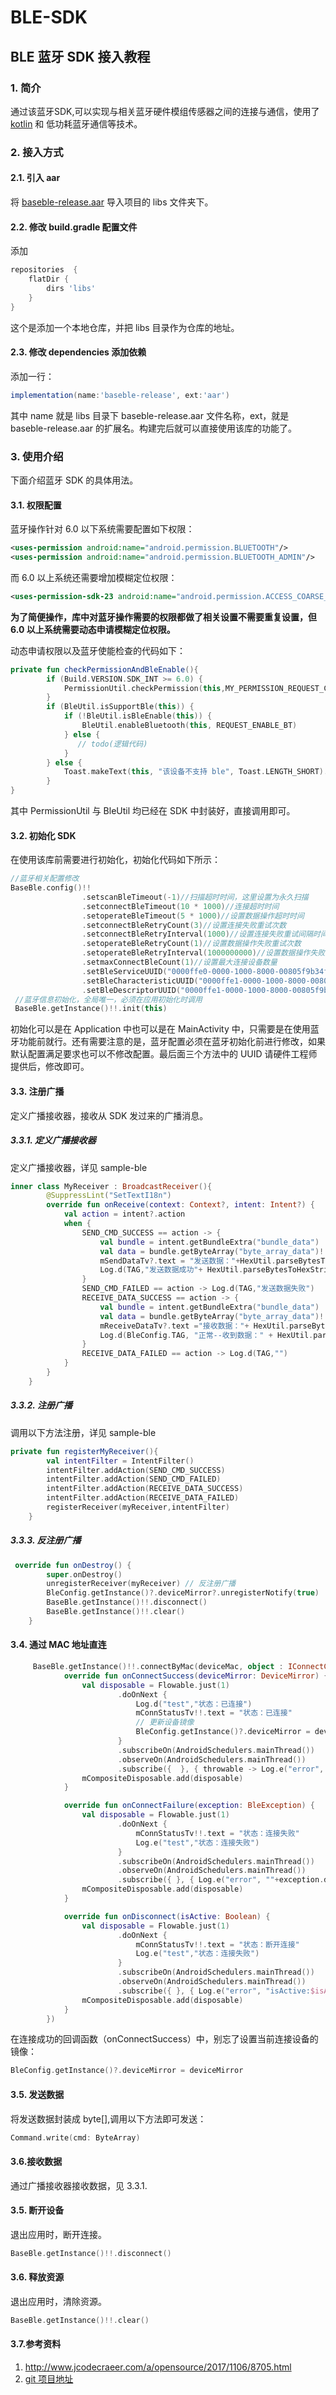 # BLE-SDK

## BLE 蓝牙 SDK 接入教程

### 1.  简介

通过该蓝牙SDK,可以实现与相关蓝牙硬件模组传感器之间的连接与通信，使用了 [kotlin](https://play.kotlinlang.org/byExample/overview) 和 低功耗蓝牙通信等技术。

### 2.  接入方式

#### 2.1. 引入 aar

将 [baseble-release.aar](https://github.com/hgncxzy/BLE-SDK/blob/master/aar/baseble-release.aar) 导入项目的 libs 文件夹下。

#### 2.2. 修改 build.gradle 配置文件

添加

```groovy
repositories  {  
    flatDir {    
        dirs 'libs' 
    }
}
```

这个是添加一个本地仓库，并把 libs 目录作为仓库的地址。

#### 2.3. 修改 dependencies 添加依赖

添加一行：

```groovy
implementation(name:'baseble-release', ext:'aar')
```

其中 name 就是 libs 目录下 baseble-release.aar 文件名称，ext，就是 baseble-release.aar 的扩展名。构建完后就可以直接使用该库的功能了。

### 3.  使用介绍

下面介绍蓝牙 SDK 的具体用法。

#### 3.1. 权限配置

蓝牙操作针对 6.0 以下系统需要配置如下权限：

```xml
<uses-permission android:name="android.permission.BLUETOOTH"/>
<uses-permission android:name="android.permission.BLUETOOTH_ADMIN"/>
```

而 6.0 以上系统还需要增加模糊定位权限：

```xml
<uses-permission-sdk-23 android:name="android.permission.ACCESS_COARSE_LOCATION"/>
```

**为了简便操作，库中对蓝牙操作需要的权限都做了相关设置不需要重复设置，但 6.0 以上系统需要动态申请模糊定位权限。**

动态申请权限以及蓝牙使能检查的代码如下：

```kotlin
private fun checkPermissionAndBleEnable(){
        if (Build.VERSION.SDK_INT >= 6.0) {
            PermissionUtil.checkPermission(this,MY_PERMISSION_REQUEST_CONSTANT)
        }
        if (BleUtil.isSupportBle(this)) {
            if (!BleUtil.isBleEnable(this)) {
                BleUtil.enableBluetooth(this, REQUEST_ENABLE_BT)
            } else {
               // todo(逻辑代码)
            }
        } else {
            Toast.makeText(this, "该设备不支持 ble", Toast.LENGTH_SHORT).show()
        }
}
```

其中 PermissionUtil 与 BleUtil 均已经在 SDK 中封装好，直接调用即可。

#### 3.2. 初始化 SDK

在使用该库前需要进行初始化，初始化代码如下所示：

```kotlin
//蓝牙相关配置修改
BaseBle.config()!!
                .setscanBleTimeout(-1)//扫描超时时间，这里设置为永久扫描
                .setconnectBleTimeout(10 * 1000)//连接超时时间
                .setoperateBleTimeout(5 * 1000)//设置数据操作超时时间
                .setconnectBleRetryCount(3)//设置连接失败重试次数
                .setconnectBleRetryInterval(1000)//设置连接失败重试间隔时间
                .setoperateBleRetryCount(1)//设置数据操作失败重试次数
                .setoperateBleRetryInterval(1000000000)//设置数据操作失败重试间隔时间
                .setmaxConnectBleCount(1)//设置最大连接设备数量
                .setBleServiceUUID("0000ffe0-0000-1000-8000-00805f9b34fb")// 服务 UUID
                .setBleCharacteristicUUID("0000ffe1-0000-1000-8000-00805f9b34fb")// 特征码 UUID
                .setBleDescriptorUUID("0000ffe1-0000-1000-8000-00805f9b34fb") // 描述 UUID
 //蓝牙信息初始化，全局唯一，必须在应用初始化时调用
 BaseBle.getInstance()!!.init(this)
```

初始化可以是在 Application 中也可以是在 MainActivity 中，只需要是在使用蓝牙功能前就行。还有需要注意的是，蓝牙配置必须在蓝牙初始化前进行修改，如果默认配置满足要求也可以不修改配置。最后面三个方法中的 UUID 请硬件工程师提供后，修改即可。

#### 3.3. 注册广播

定义广播接收器，接收从 SDK 发过来的广播消息。

##### 3.3.1. 定义广播接收器

定义广播接收器，详见 sample-ble

```kotlin
inner class MyReceiver : BroadcastReceiver(){
        @SuppressLint("SetTextI18n")
        override fun onReceive(context: Context?, intent: Intent?) {
            val action = intent?.action
            when {
                SEND_CMD_SUCCESS == action -> {
                    val bundle = intent.getBundleExtra("bundle_data")
                    val data = bundle.getByteArray("byte_array_data")!!
                    mSendDataTv?.text = "发送数据："+HexUtil.parseBytesToHexString(data)
                    Log.d(TAG,"发送数据成功"+ HexUtil.parseBytesToHexString(data))
                }
                SEND_CMD_FAILED == action -> Log.d(TAG,"发送数据失败")
                RECEIVE_DATA_SUCCESS == action -> {
                    val bundle = intent.getBundleExtra("bundle_data")
                    val data = bundle.getByteArray("byte_array_data")!!
                    mReceiveDataTv?.text ="接收数据："+ HexUtil.parseBytesToHexString(data)
                    Log.d(BleConfig.TAG, "正常--收到数据：" + HexUtil.parseBytesToHexString(data))
                }
                RECEIVE_DATA_FAILED == action -> Log.d(TAG,"")
            }
        }
    }
```

##### 3.3.2. 注册广播

调用以下方法注册，详见 sample-ble

```kotlin
private fun registerMyReceiver(){
        val intentFilter = IntentFilter()
        intentFilter.addAction(SEND_CMD_SUCCESS)
        intentFilter.addAction(SEND_CMD_FAILED)
        intentFilter.addAction(RECEIVE_DATA_SUCCESS)
        intentFilter.addAction(RECEIVE_DATA_FAILED)
        registerReceiver(myReceiver,intentFilter)
    }
```

##### 3.3.3. 反注册广播

```kotlin
 override fun onDestroy() {
        super.onDestroy()
        unregisterReceiver(myReceiver) // 反注册广播
        BleConfig.getInstance()?.deviceMirror?.unregisterNotify(true)
        BaseBle.getInstance()!!.disconnect()
        BaseBle.getInstance()!!.clear()
    }
```



#### 3.4. 通过 MAC 地址直连

```kotlin
     BaseBle.getInstance()!!.connectByMac(deviceMac, object : IConnectCallback {
            override fun onConnectSuccess(deviceMirror: DeviceMirror) {
                val disposable = Flowable.just(1)
                        .doOnNext {
                            Log.d("test","状态：已连接")
                            mConnStatusTv!!.text = "状态：已连接"
                            // 更新设备镜像
                            BleConfig.getInstance()?.deviceMirror = deviceMirror
                        }
                        .subscribeOn(AndroidSchedulers.mainThread())
                        .observeOn(AndroidSchedulers.mainThread())
                        .subscribe({  }, { throwable -> Log.e("error", ""+throwable.message) })
                mCompositeDisposable.add(disposable)
            }

            override fun onConnectFailure(exception: BleException) {
                val disposable = Flowable.just(1)
                        .doOnNext {
                            mConnStatusTv!!.text = "状态：连接失败"
                            Log.e("test","状态：连接失败")
                        }
                        .subscribeOn(AndroidSchedulers.mainThread())
                        .observeOn(AndroidSchedulers.mainThread())
                        .subscribe({ }, { Log.e("error", ""+exception.description) })
                mCompositeDisposable.add(disposable)
            }

            override fun onDisconnect(isActive: Boolean) {
                val disposable = Flowable.just(1)
                        .doOnNext {
                            mConnStatusTv!!.text = "状态：断开连接"
                            Log.e("test","状态：连接失败")
                        }
                        .subscribeOn(AndroidSchedulers.mainThread())
                        .observeOn(AndroidSchedulers.mainThread())
                        .subscribe({ }, { Log.e("error", "isActive:$isActive") })
                mCompositeDisposable.add(disposable)
            }
        })

```

在连接成功的回调函数（onConnectSuccess）中，别忘了设置当前连接设备的镜像：

```kotlin
BleConfig.getInstance()?.deviceMirror = deviceMirror
```

#### 3.5. 发送数据

将发送数据封装成 byte[],调用以下方法即可发送：

```kotlin
Command.write(cmd: ByteArray)
```

#### 3.6.接收数据

通过广播接收器接收数据，见 3.3.1.

#### 3.5. 断开设备

退出应用时，断开连接。

```kotlin
BaseBle.getInstance()!!.disconnect()
```



#### 3.6. 释放资源

退出应用时，清除资源。

```kotlin
BaseBle.getInstance()!!.clear()
```

#### 3.7.参考资料
1. http://www.jcodecraeer.com/a/opensource/2017/1106/8705.html 
2. [git 项目地址](https://github.com/xiaoyaoyou1212/BLE)

